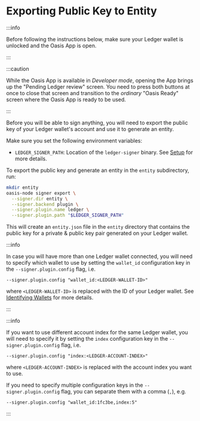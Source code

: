 # Exporting Public Key to Entity

:::info

Before following the instructions below, make sure your Ledger wallet is
unlocked and the Oasis App is open.

:::

:::caution

While the Oasis App is available in _Developer mode_, opening the App brings
up the "Pending Ledger review" screen.
You need to press both buttons at once to close that screen and transition to
the _ordinary_ "Oasis Ready" screen where the Oasis App is ready to be used.

:::

Before you will be able to sign anything, you will need to export the public key
of your Ledger wallet's account and use it to generate an entity.

Make sure you set the following environment variables:

- `LEDGER_SIGNER_PATH`: Location of the `ledger-signer` binary.
  See [Setup] for more details.

To export the public key and generate an entity in the `entity`
subdirectory, run:

```bash
mkdir entity
oasis-node signer export \
  --signer.dir entity \
  --signer.backend plugin \
  --signer.plugin.name ledger \
  --signer.plugin.path "$LEDGER_SIGNER_PATH"
```

This will create an `entity.json` file in the `entity` directory that contains
the public key for a private & public key pair generated on your Ledger wallet.

:::info

In case you will have more than one Ledger wallet connected, you will need to
specify which wallet to use by setting the `wallet_id` configuration key in
the `--signer.plugin.config` flag, i.e.

```
--signer.plugin.config "wallet_id:<LEDGER-WALLET-ID>"
```

where `<LEDGER-WALLET-ID>` is replaced with the ID of your Ledger wallet.
See [Identifying Wallets] for more details.

:::

:::info

If you want to use different account index for the same Ledger wallet, you
will need to specify it by setting the `index` configuration key in the
`--signer.plugin.config` flag, i.e.

```
--signer.plugin.config "index:<LEDGER-ACCOUNT-INDEX>"
```

where `<LEDGER-ACCOUNT-INDEX>` is replaced with the account index you want to
use.

If you need to specify multiple configuration keys in the
`--signer.plugin.config` flag, you can separate them with a comma (`,`), e.g.

```
--signer.plugin.config "wallet_id:1fc3be,index:5"
```

:::

[Setup]: setup.md#remembering-path-to-ledger-signer-plugin
[Identifying Wallets]: wallets.md
